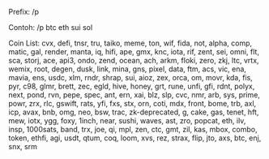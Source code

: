Prefix: /p <crypto coin> 

Contoh: /p btc eth sui sol

Coin List:
cvx, defi, tnsr, tru, taiko, meme, ton, wif, fida, not, alpha, comp, matic, gal, render, manta, iq, hifi, ape, gmx, knc, iota, rif, zent, 
sei, omni, flt, sca, storj, ace, api3, ondo, zend, ocean, ach, arkm, floki, zero, zkj, ltc, vrtx, wemix, root, degen, dusk, link, mina, gns, 
pixel, data, ftm, acs, vic, ena, mavia, ens, usdc, xlm, rndr, shrap, sui, aioz, zex, orca, om, movr, kda, fis, pyr, c98, glmr, brett, zec, egld, 
hive, honey, grt, rune, unfi, gfi, rdnt, polyx, next, pond, rvn, pepe, spec, ant, ern, xai, blz, slp, cvc, nmr, arb, sys, prime, powr, zrx, rlc, gswift, 
rats, yfi, fxs, stx, orn, coti, mdx, front, bome, trb, axl, icp, avax, bnb, omg, neo, bsw, trac, zk-deprecated, g, cake, gas, tenet, hft, mew, iotx, ygg, 
foxy, 1inch, near, sushi, waves, ast, zro, popcat, eth, ilv, insp, 1000sats, band, trx, joe, qi, mpl, zen, ctc, gmt, zil, kas, mbox, combo, token, ethfi, agi, 
usdt, qtum, coq, loom, xvs, rez, strax, flip, jto, axs, btc, enj, snx, srm
